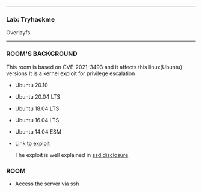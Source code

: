 * * *
 ### Lab: Tryhackme
 Overlayfs
* * *

### ROOM'S BACKGROUND
   This room is based on CVE-2021-3493 and it affects this linux(Ubuntu) versions.It is a kernel exploit for privilege escalation
- Ubuntu 20.10
- Ubuntu 20.04 LTS
- Ubuntu 18.04 LTS
- Ubuntu 16.04 LTS
- Ubuntu 14.04 ESM

- <a href="https://github.com/SENSEIXENUS2/SENSEIXENUS2.github.io/blob/main/posts/ctf/THM/Compiled%20exploits/overlayfs">Link to exploit</a>

   The exploit is well explained in <a href="https://ssd-disclosure.com/ssd-advisory-overlayfs-pe">ssd disclosure</a>

### ROOM

- Access the server via ssh

  
